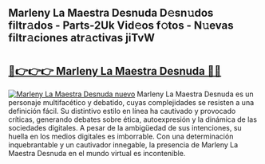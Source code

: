 ## Marleny La Maestra Desnuda D𝚎sn𝚞dos filtr𝚊dos - Parts-2Uk Vid𝚎os f𝚘tos - N𝚞evas filtr𝚊ciones atr𝚊ctivas jiTvW

# <h2><a href="http://mb5jes3.tromn.icu/?c=Marleny+La+Maestra+Desnuda">🔗👉👉👉 Marleny La Maestra Desnuda 🔗🔗</a></h2>

[![Marleny La Maestra Desnuda nuevo](https://i.imgur.com/pEAQMta.gif)](http://mb5jes3.tromn.icu/?c=Marleny+La+Maestra+Desnuda)
Marleny La Maestra Desnuda es un personaje multifacético y debatido, cuyas complejidades se resisten a una definición fácil.  Su distintivo estilo en línea ha cautivado y provocado críticas, generando debates sobre ética, autoexpresión y la dinámica de las sociedades digitales. A pesar de la ambigüedad de sus intenciones, su huella en los medios digitales es imborrable. Con una determinación inquebrantable y un cautivador innegable, la presencia de Marleny La Maestra Desnuda en el mundo virtual es incontenible.
